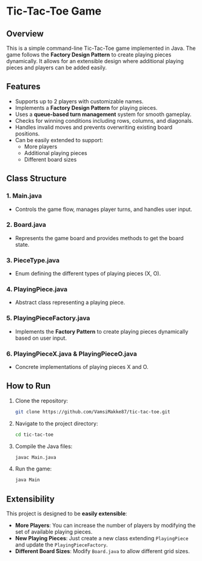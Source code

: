 # Tic-Tac-Toe Game

## Overview
This is a simple command-line Tic-Tac-Toe game implemented in Java. The game follows the **Factory Design Pattern** to create playing pieces dynamically. It allows for an extensible design where additional playing pieces and players can be added easily.

## Features
- Supports up to 2 players with customizable names.
- Implements a **Factory Design Pattern** for playing pieces.
- Uses a **queue-based turn management** system for smooth gameplay.
- Checks for winning conditions including rows, columns, and diagonals.
- Handles invalid moves and prevents overwriting existing board positions.
- Can be easily extended to support:
  - More players
  - Additional playing pieces
  - Different board sizes

## Class Structure
### 1. **Main.java**
   - Controls the game flow, manages player turns, and handles user input.

### 2. **Board.java**
   - Represents the game board and provides methods to get the board state.

### 3. **PieceType.java**
   - Enum defining the different types of playing pieces (X, O).

### 4. **PlayingPiece.java**
   - Abstract class representing a playing piece.

### 5. **PlayingPieceFactory.java**
   - Implements the **Factory Pattern** to create playing pieces dynamically based on user input.

### 6. **PlayingPieceX.java & PlayingPieceO.java**
   - Concrete implementations of playing pieces X and O.

## How to Run
1. Clone the repository:
   ```sh
   git clone https://github.com/VamsiMakke87/tic-tac-toe.git
   ```
2. Navigate to the project directory:
   ```sh
   cd tic-tac-toe
   ```
3. Compile the Java files:
   ```sh
   javac Main.java
   ```
4. Run the game:
   ```sh
   java Main
   ```

## Extensibility
This project is designed to be **easily extensible**:
- **More Players**: You can increase the number of players by modifying the set of available playing pieces.
- **New Playing Pieces**: Just create a new class extending `PlayingPiece` and update the `PlayingPieceFactory`.
- **Different Board Sizes**: Modify `Board.java` to allow different grid sizes.


